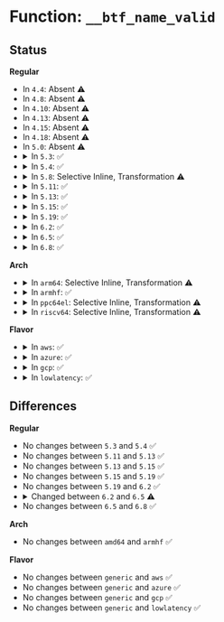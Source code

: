 # Function: <code>__btf_name_valid</code>

## Status
<b>Regular</b>
<ul>
<li>
In <code>4.4</code>: Absent ⚠️
</li>
<li>
In <code>4.8</code>: Absent ⚠️
</li>
<li>
In <code>4.10</code>: Absent ⚠️
</li>
<li>
In <code>4.13</code>: Absent ⚠️
</li>
<li>
In <code>4.15</code>: Absent ⚠️
</li>
<li>
In <code>4.18</code>: Absent ⚠️
</li>
<li>
In <code>5.0</code>: Absent ⚠️
</li>
<li>
<details>
<summary>In <code>5.3</code>: ✅</summary>

```c
bool __btf_name_valid(const struct btf *btf, u32 offset, bool dot_ok);
```

**Collision:** Unique Static

**Inline:** No

**Transformation:** False

**Instances:**

```
In kernel/bpf/btf.c (ffffffff811efdb0)
Location: kernel/bpf/btf.c:540
Inline: False
Direct callers:
  - kernel/bpf/btf.c:btf_check_all_types
  - kernel/bpf/btf.c:btf_datasec_check_meta
  - kernel/bpf/btf.c:btf_var_check_meta
  - kernel/bpf/btf.c:btf_enum_check_meta
  - kernel/bpf/btf.c:btf_enum_check_meta
  - kernel/bpf/btf.c:btf_struct_check_meta
  - kernel/bpf/btf.c:btf_struct_check_meta
  - kernel/bpf/btf.c:btf_ref_type_check_meta
```
**Symbols:**

```
ffffffff811efdb0-ffffffff811efe4e: __btf_name_valid (STB_LOCAL)
```
</details>
</li>
<li>
<details>
<summary>In <code>5.4</code>: ✅</summary>

```c
bool __btf_name_valid(const struct btf *btf, u32 offset, bool dot_ok);
```

**Collision:** Unique Static

**Inline:** No

**Transformation:** False

**Instances:**

```
In kernel/bpf/btf.c (ffffffff811fc4d0)
Location: kernel/bpf/btf.c:540
Inline: False
Direct callers:
  - kernel/bpf/btf.c:btf_check_all_types
  - kernel/bpf/btf.c:btf_datasec_check_meta
  - kernel/bpf/btf.c:btf_var_check_meta
  - kernel/bpf/btf.c:btf_enum_check_meta
  - kernel/bpf/btf.c:btf_enum_check_meta
  - kernel/bpf/btf.c:btf_struct_check_meta
  - kernel/bpf/btf.c:btf_struct_check_meta
  - kernel/bpf/btf.c:btf_ref_type_check_meta
```
**Symbols:**

```
ffffffff811fc4d0-ffffffff811fc56e: __btf_name_valid (STB_LOCAL)
```
</details>
</li>
<li>
<details>
<summary>In <code>5.8</code>: Selective Inline, Transformation ⚠️</summary>

**Collision:** Unique Static

**Inline:** Selective

**Transformation:** True

**Instances:**

```
In kernel/bpf/btf.c (ffffffff81220110)
Location: kernel/bpf/btf.c:555
Inline: True
Direct callers:
  - kernel/bpf/btf.c:btf_func_proto_check
  - kernel/bpf/btf.c:btf_datasec_check_meta
  - kernel/bpf/btf.c:btf_var_check_meta
  - kernel/bpf/btf.c:btf_func_check_meta
  - kernel/bpf/btf.c:btf_enum_check_meta
  - kernel/bpf/btf.c:btf_enum_check_meta
  - kernel/bpf/btf.c:btf_struct_check_meta
  - kernel/bpf/btf.c:btf_struct_check_meta
  - kernel/bpf/btf.c:btf_fwd_check_meta
  - kernel/bpf/btf.c:btf_ref_type_check_meta
```
**Symbols:**

```
ffffffff81220110-ffffffff812201a8: __btf_name_valid.isra.0 (STB_LOCAL)
```
</details>
</li>
<li>
<details>
<summary>In <code>5.11</code>: ✅</summary>

```c
bool __btf_name_valid(const struct btf *btf, u32 offset, bool dot_ok);
```

**Collision:** Unique Static

**Inline:** No

**Transformation:** False

**Instances:**

```
In kernel/bpf/btf.c (ffffffff81223590)
Location: kernel/bpf/btf.c:657
Inline: False
Direct callers:
  - kernel/bpf/btf.c:btf_func_proto_check
  - kernel/bpf/btf.c:btf_datasec_check_meta
  - kernel/bpf/btf.c:btf_var_check_meta
  - kernel/bpf/btf.c:btf_func_check_meta
  - kernel/bpf/btf.c:btf_enum_check_meta
  - kernel/bpf/btf.c:btf_enum_check_meta
  - kernel/bpf/btf.c:btf_struct_check_meta
  - kernel/bpf/btf.c:btf_struct_check_meta
  - kernel/bpf/btf.c:btf_fwd_check_meta
  - kernel/bpf/btf.c:btf_ref_type_check_meta
```
**Symbols:**

```
ffffffff81223590-ffffffff81223646: __btf_name_valid (STB_LOCAL)
```
</details>
</li>
<li>
<details>
<summary>In <code>5.13</code>: ✅</summary>

```c
bool __btf_name_valid(const struct btf *btf, u32 offset, bool dot_ok);
```

**Collision:** Unique Static

**Inline:** No

**Transformation:** False

**Instances:**

```
In kernel/bpf/btf.c (ffffffff81228030)
Location: kernel/bpf/btf.c:659
Inline: False
Direct callers:
  - kernel/bpf/btf.c:btf_func_proto_check
  - kernel/bpf/btf.c:btf_datasec_check_meta
  - kernel/bpf/btf.c:btf_var_check_meta
  - kernel/bpf/btf.c:btf_func_check_meta
  - kernel/bpf/btf.c:btf_enum_check_meta
  - kernel/bpf/btf.c:btf_enum_check_meta
  - kernel/bpf/btf.c:btf_struct_check_meta
  - kernel/bpf/btf.c:btf_struct_check_meta
  - kernel/bpf/btf.c:btf_fwd_check_meta
  - kernel/bpf/btf.c:btf_ref_type_check_meta
```
**Symbols:**

```
ffffffff81228030-ffffffff812280e6: __btf_name_valid (STB_LOCAL)
```
</details>
</li>
<li>
<details>
<summary>In <code>5.15</code>: ✅</summary>

```c
bool __btf_name_valid(const struct btf *btf, u32 offset, bool dot_ok);
```

**Collision:** Unique Static

**Inline:** No

**Transformation:** False

**Instances:**

```
In kernel/bpf/btf.c (ffffffff81260300)
Location: kernel/bpf/btf.c:659
Inline: False
Direct callers:
  - kernel/bpf/btf.c:btf_func_proto_check
  - kernel/bpf/btf.c:btf_datasec_check_meta
  - kernel/bpf/btf.c:btf_var_check_meta
  - kernel/bpf/btf.c:btf_func_check_meta
  - kernel/bpf/btf.c:btf_enum_check_meta
  - kernel/bpf/btf.c:btf_enum_check_meta
  - kernel/bpf/btf.c:btf_struct_check_meta
  - kernel/bpf/btf.c:btf_struct_check_meta
  - kernel/bpf/btf.c:btf_fwd_check_meta
  - kernel/bpf/btf.c:btf_ref_type_check_meta
```
**Symbols:**

```
ffffffff81260300-ffffffff812603b6: __btf_name_valid (STB_LOCAL)
```
</details>
</li>
<li>
<details>
<summary>In <code>5.19</code>: ✅</summary>

```c
bool __btf_name_valid(const struct btf *btf, u32 offset, bool dot_ok);
```

**Collision:** Unique Static

**Inline:** No

**Transformation:** False

**Instances:**

```
In kernel/bpf/btf.c (ffffffff812ab1e0)
Location: kernel/bpf/btf.c:754
Inline: False
Direct callers:
  - kernel/bpf/btf.c:btf_func_proto_check
  - kernel/bpf/btf.c:btf_datasec_check_meta
  - kernel/bpf/btf.c:btf_var_check_meta
  - kernel/bpf/btf.c:btf_func_check_meta
  - kernel/bpf/btf.c:btf_enum_check_meta
  - kernel/bpf/btf.c:btf_enum_check_meta
  - kernel/bpf/btf.c:btf_struct_check_meta
  - kernel/bpf/btf.c:btf_struct_check_meta
  - kernel/bpf/btf.c:btf_fwd_check_meta
  - kernel/bpf/btf.c:btf_ref_type_check_meta
```
**Symbols:**

```
ffffffff812ab1e0-ffffffff812ab2b7: __btf_name_valid (STB_LOCAL)
```
</details>
</li>
<li>
<details>
<summary>In <code>6.2</code>: ✅</summary>

```c
bool __btf_name_valid(const struct btf *btf, u32 offset, bool dot_ok);
```

**Collision:** Unique Static

**Inline:** No

**Transformation:** False

**Instances:**

```
In kernel/bpf/btf.c (ffffffff8130ab40)
Location: kernel/bpf/btf.c:755
Inline: False
Direct callers:
  - kernel/bpf/btf.c:btf_func_proto_check
  - kernel/bpf/btf.c:btf_datasec_check_meta
  - kernel/bpf/btf.c:btf_var_check_meta
  - kernel/bpf/btf.c:btf_func_check_meta
  - kernel/bpf/btf.c:btf_enum64_check_meta
  - kernel/bpf/btf.c:btf_enum64_check_meta
  - kernel/bpf/btf.c:btf_enum_check_meta
  - kernel/bpf/btf.c:btf_enum_check_meta
  - kernel/bpf/btf.c:btf_struct_check_meta
  - kernel/bpf/btf.c:btf_struct_check_meta
  - kernel/bpf/btf.c:btf_fwd_check_meta
  - kernel/bpf/btf.c:btf_ref_type_check_meta
```
**Symbols:**

```
ffffffff8130ab40-ffffffff8130ac17: __btf_name_valid (STB_LOCAL)
```
</details>
</li>
<li>
<details>
<summary>In <code>6.5</code>: ✅</summary>

```c
bool __btf_name_valid(const struct btf *btf, u32 offset);
```

**Collision:** Unique Static

**Inline:** No

**Transformation:** False

**Instances:**

```
In kernel/bpf/btf.c (ffffffff8133a4a0)
Location: kernel/bpf/btf.c:777
Inline: False
Direct callers:
  - kernel/bpf/btf.c:btf_func_proto_check
  - kernel/bpf/btf.c:btf_datasec_check_meta
  - kernel/bpf/btf.c:btf_var_check_meta
  - kernel/bpf/btf.c:btf_func_check_meta
  - kernel/bpf/btf.c:btf_enum64_check_meta
  - kernel/bpf/btf.c:btf_enum64_check_meta
  - kernel/bpf/btf.c:btf_enum_check_meta
  - kernel/bpf/btf.c:btf_enum_check_meta
  - kernel/bpf/btf.c:btf_struct_check_meta
  - kernel/bpf/btf.c:btf_struct_check_meta
  - kernel/bpf/btf.c:btf_fwd_check_meta
  - kernel/bpf/btf.c:btf_ref_type_check_meta
```
**Symbols:**

```
ffffffff8133a4a0-ffffffff8133a561: __btf_name_valid (STB_LOCAL)
```
</details>
</li>
<li>
<details>
<summary>In <code>6.8</code>: ✅</summary>

```c
bool __btf_name_valid(const struct btf *btf, u32 offset);
```

**Collision:** Unique Static

**Inline:** No

**Transformation:** False

**Instances:**

```
In kernel/bpf/btf.c (ffffffff813605d0)
Location: kernel/bpf/btf.c:778
Inline: False
Direct callers:
  - kernel/bpf/btf.c:btf_func_proto_check
  - kernel/bpf/btf.c:btf_datasec_check_meta
  - kernel/bpf/btf.c:btf_var_check_meta
  - kernel/bpf/btf.c:btf_func_check_meta
  - kernel/bpf/btf.c:btf_enum64_check_meta
  - kernel/bpf/btf.c:btf_enum64_check_meta
  - kernel/bpf/btf.c:btf_enum_check_meta
  - kernel/bpf/btf.c:btf_enum_check_meta
  - kernel/bpf/btf.c:btf_struct_check_meta
  - kernel/bpf/btf.c:btf_struct_check_meta
  - kernel/bpf/btf.c:btf_fwd_check_meta
  - kernel/bpf/btf.c:btf_ref_type_check_meta
```
**Symbols:**

```
ffffffff813605d0-ffffffff81360691: __btf_name_valid (STB_LOCAL)
```
</details>
</li>
</ul>
<b>Arch</b>
<ul>
<li>
<details>
<summary>In <code>arm64</code>: Selective Inline, Transformation ⚠️</summary>

**Collision:** Unique Static

**Inline:** Selective

**Transformation:** True

**Instances:**

```
In kernel/bpf/btf.c (ffff800010282b00)
Location: kernel/bpf/btf.c:540
Inline: True
Direct callers:
  - kernel/bpf/btf.c:btf_check_all_types
  - kernel/bpf/btf.c:btf_datasec_check_meta
  - kernel/bpf/btf.c:btf_var_check_meta
  - kernel/bpf/btf.c:btf_enum_check_meta
  - kernel/bpf/btf.c:btf_enum_check_meta
  - kernel/bpf/btf.c:btf_struct_check_meta
  - kernel/bpf/btf.c:btf_struct_check_meta
  - kernel/bpf/btf.c:btf_ref_type_check_meta
```
**Symbols:**

```
ffff800010282b00-ffff800010282bf4: __btf_name_valid.isra.0 (STB_LOCAL)
```
</details>
</li>
<li>
<details>
<summary>In <code>armhf</code>: ✅</summary>

```c
bool __btf_name_valid(const struct btf *btf, u32 offset, bool dot_ok);
```

**Collision:** Unique Static

**Inline:** No

**Transformation:** False

**Instances:**

```
In kernel/bpf/btf.c (c04b35cc)
Location: kernel/bpf/btf.c:540
Inline: False
Direct callers:
  - kernel/bpf/btf.c:btf_check_all_types
  - kernel/bpf/btf.c:btf_datasec_check_meta
  - kernel/bpf/btf.c:btf_var_check_meta
  - kernel/bpf/btf.c:btf_enum_check_meta
  - kernel/bpf/btf.c:btf_enum_check_meta
  - kernel/bpf/btf.c:btf_struct_check_meta
  - kernel/bpf/btf.c:btf_struct_check_meta
  - kernel/bpf/btf.c:btf_ref_type_check_meta
```
**Symbols:**

```
c04b35cc-c04b36b0: __btf_name_valid (STB_LOCAL)
```
</details>
</li>
<li>
<details>
<summary>In <code>ppc64el</code>: Selective Inline, Transformation ⚠️</summary>

**Collision:** Unique Static

**Inline:** Selective

**Transformation:** True

**Instances:**

```
In kernel/bpf/btf.c (c00000000032d250)
Location: kernel/bpf/btf.c:540
Inline: True
Direct callers:
  - kernel/bpf/btf.c:btf_check_all_types
  - kernel/bpf/btf.c:btf_datasec_check_meta
  - kernel/bpf/btf.c:btf_var_check_meta
  - kernel/bpf/btf.c:btf_enum_check_meta
  - kernel/bpf/btf.c:btf_enum_check_meta
  - kernel/bpf/btf.c:btf_struct_check_meta
  - kernel/bpf/btf.c:btf_struct_check_meta
  - kernel/bpf/btf.c:btf_ref_type_check_meta
```
**Symbols:**

```
c00000000032d250-c00000000032d338: __btf_name_valid.isra.0 (STB_LOCAL)
```
</details>
</li>
<li>
<details>
<summary>In <code>riscv64</code>: Selective Inline, Transformation ⚠️</summary>

**Collision:** Unique Static

**Inline:** Selective

**Transformation:** True

**Instances:**

```
In kernel/bpf/btf.c (ffffffe0001b8b96)
Location: kernel/bpf/btf.c:540
Inline: True
Direct callers:
  - kernel/bpf/btf.c:btf_check_all_types
  - kernel/bpf/btf.c:btf_datasec_check_meta
  - kernel/bpf/btf.c:btf_var_check_meta
  - kernel/bpf/btf.c:btf_enum_check_meta
  - kernel/bpf/btf.c:btf_enum_check_meta
  - kernel/bpf/btf.c:btf_struct_check_meta
  - kernel/bpf/btf.c:btf_struct_check_meta
  - kernel/bpf/btf.c:btf_ref_type_check_meta
```
**Symbols:**

```
ffffffe0001b8b96-ffffffe0001b8c4a: __btf_name_valid.isra.0 (STB_LOCAL)
```
</details>
</li>
</ul>
<b>Flavor</b>
<ul>
<li>
<details>
<summary>In <code>aws</code>: ✅</summary>

```c
bool __btf_name_valid(const struct btf *btf, u32 offset, bool dot_ok);
```

**Collision:** Unique Static

**Inline:** No

**Transformation:** False

**Instances:**

```
In kernel/bpf/btf.c (ffffffff811f4af0)
Location: kernel/bpf/btf.c:540
Inline: False
Direct callers:
  - kernel/bpf/btf.c:btf_check_all_types
  - kernel/bpf/btf.c:btf_datasec_check_meta
  - kernel/bpf/btf.c:btf_var_check_meta
  - kernel/bpf/btf.c:btf_enum_check_meta
  - kernel/bpf/btf.c:btf_enum_check_meta
  - kernel/bpf/btf.c:btf_struct_check_meta
  - kernel/bpf/btf.c:btf_struct_check_meta
  - kernel/bpf/btf.c:btf_ref_type_check_meta
```
**Symbols:**

```
ffffffff811f4af0-ffffffff811f4b8e: __btf_name_valid (STB_LOCAL)
```
</details>
</li>
<li>
<details>
<summary>In <code>azure</code>: ✅</summary>

```c
bool __btf_name_valid(const struct btf *btf, u32 offset, bool dot_ok);
```

**Collision:** Unique Static

**Inline:** No

**Transformation:** False

**Instances:**

```
In kernel/bpf/btf.c (ffffffff811e7840)
Location: kernel/bpf/btf.c:540
Inline: False
Direct callers:
  - kernel/bpf/btf.c:btf_check_all_types
  - kernel/bpf/btf.c:btf_datasec_check_meta
  - kernel/bpf/btf.c:btf_var_check_meta
  - kernel/bpf/btf.c:btf_enum_check_meta
  - kernel/bpf/btf.c:btf_enum_check_meta
  - kernel/bpf/btf.c:btf_struct_check_meta
  - kernel/bpf/btf.c:btf_struct_check_meta
  - kernel/bpf/btf.c:btf_ref_type_check_meta
```
**Symbols:**

```
ffffffff811e7840-ffffffff811e78de: __btf_name_valid (STB_LOCAL)
```
</details>
</li>
<li>
<details>
<summary>In <code>gcp</code>: ✅</summary>

```c
bool __btf_name_valid(const struct btf *btf, u32 offset, bool dot_ok);
```

**Collision:** Unique Static

**Inline:** No

**Transformation:** False

**Instances:**

```
In kernel/bpf/btf.c (ffffffff811f28c0)
Location: kernel/bpf/btf.c:540
Inline: False
Direct callers:
  - kernel/bpf/btf.c:btf_check_all_types
  - kernel/bpf/btf.c:btf_datasec_check_meta
  - kernel/bpf/btf.c:btf_var_check_meta
  - kernel/bpf/btf.c:btf_enum_check_meta
  - kernel/bpf/btf.c:btf_enum_check_meta
  - kernel/bpf/btf.c:btf_struct_check_meta
  - kernel/bpf/btf.c:btf_struct_check_meta
  - kernel/bpf/btf.c:btf_ref_type_check_meta
```
**Symbols:**

```
ffffffff811f28c0-ffffffff811f295e: __btf_name_valid (STB_LOCAL)
```
</details>
</li>
<li>
<details>
<summary>In <code>lowlatency</code>: ✅</summary>

```c
bool __btf_name_valid(const struct btf *btf, u32 offset, bool dot_ok);
```

**Collision:** Unique Static

**Inline:** No

**Transformation:** False

**Instances:**

```
In kernel/bpf/btf.c (ffffffff81200dd0)
Location: kernel/bpf/btf.c:540
Inline: False
Direct callers:
  - kernel/bpf/btf.c:btf_check_all_types
  - kernel/bpf/btf.c:btf_datasec_check_meta
  - kernel/bpf/btf.c:btf_var_check_meta
  - kernel/bpf/btf.c:btf_enum_check_meta
  - kernel/bpf/btf.c:btf_enum_check_meta
  - kernel/bpf/btf.c:btf_struct_check_meta
  - kernel/bpf/btf.c:btf_struct_check_meta
  - kernel/bpf/btf.c:btf_ref_type_check_meta
```
**Symbols:**

```
ffffffff81200dd0-ffffffff81200e6e: __btf_name_valid (STB_LOCAL)
```
</details>
</li>
</ul>

## Differences
<b>Regular</b>
<ul>
<li>
No changes between <code>5.3</code> and <code>5.4</code> ✅
</li>
<li>
No changes between <code>5.11</code> and <code>5.13</code> ✅
</li>
<li>
No changes between <code>5.13</code> and <code>5.15</code> ✅
</li>
<li>
No changes between <code>5.15</code> and <code>5.19</code> ✅
</li>
<li>
No changes between <code>5.19</code> and <code>6.2</code> ✅
</li>
<li>
<details>
<summary>Changed between <code>6.2</code> and <code>6.5</code> ⚠️</summary>
<ul>
<li>
<b>Param removed. </b>
<code>bool dot_ok</code>
</li>
</ul>
</details>
</li>
<li>
No changes between <code>6.5</code> and <code>6.8</code> ✅
</li>
</ul>
<b>Arch</b>
<ul>
<li>
No changes between <code>amd64</code> and <code>armhf</code> ✅
</li>
</ul>
<b>Flavor</b>
<ul>
<li>
No changes between <code>generic</code> and <code>aws</code> ✅
</li>
<li>
No changes between <code>generic</code> and <code>azure</code> ✅
</li>
<li>
No changes between <code>generic</code> and <code>gcp</code> ✅
</li>
<li>
No changes between <code>generic</code> and <code>lowlatency</code> ✅
</li>
</ul>
